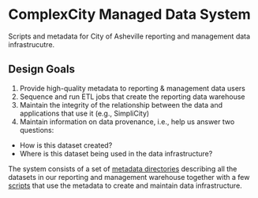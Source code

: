 # ComplexCity Managed Data System
Scripts and metadata for City of Asheville reporting and management data infrastrucutre.

## Design Goals

1. Provide high-quality metadata to reporting & management data users
2. Sequence and run ETL jobs that create the reporting data warehouse
3. Maintain the integrity of the relationship between the data and applications that use it (e.g., SimpliCity)
4. Maintain information on data provenance, i.e., help us answer two questions:
  * How is this dataset created?
  * Where is this dataset being used in the data infrastructure?


The system consists of a set of [metadata directories](./datasets) describing all the datasets in our reporting and management warehouse together with a few [scripts](./scripts/README.md) that use the metadata to create and maintain data infrastructure.



